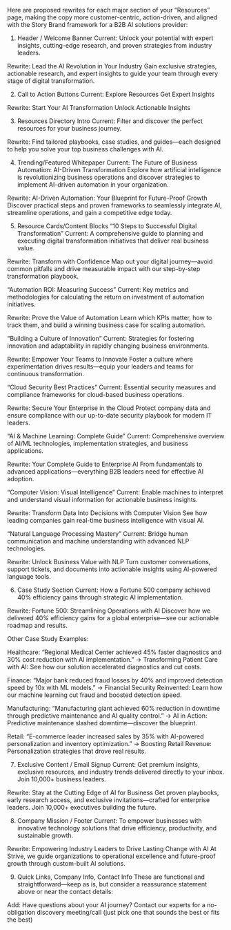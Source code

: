 Here are proposed rewrites for each major section of your “Resources” page, making the copy more customer-centric, action-driven, and aligned with the Story Brand framework for a B2B AI solutions provider:

1. Header / Welcome Banner
Current:
Unlock your potential with expert insights, cutting-edge research, and proven strategies from industry leaders.

Rewrite:
Lead the AI Revolution in Your Industry
Gain exclusive strategies, actionable research, and expert insights to guide your team through every stage of digital transformation.

2. Call to Action Buttons
Current:
Explore Resources
Get Expert Insights

Rewrite:
Start Your AI Transformation
Unlock Actionable Insights

3. Resources Directory Intro
Current:
Filter and discover the perfect resources for your business journey.

Rewrite:
Find tailored playbooks, case studies, and guides—each designed to help you solve your top business challenges with AI.

4. Trending/Featured Whitepaper
Current:
The Future of Business Automation: AI-Driven Transformation
Explore how artificial intelligence is revolutionizing business operations and discover strategies to implement AI-driven automation in your organization.

Rewrite:
AI-Driven Automation: Your Blueprint for Future-Proof Growth
Discover practical steps and proven frameworks to seamlessly integrate AI, streamline operations, and gain a competitive edge today.

5. Resource Cards/Content Blocks
“10 Steps to Successful Digital Transformation”
Current:
A comprehensive guide to planning and executing digital transformation initiatives that deliver real business value.

Rewrite:
Transform with Confidence
Map out your digital journey—avoid common pitfalls and drive measurable impact with our step-by-step transformation playbook.

“Automation ROI: Measuring Success”
Current:
Key metrics and methodologies for calculating the return on investment of automation initiatives.

Rewrite:
Prove the Value of Automation
Learn which KPIs matter, how to track them, and build a winning business case for scaling automation.

“Building a Culture of Innovation”
Current:
Strategies for fostering innovation and adaptability in rapidly changing business environments.

Rewrite:
Empower Your Teams to Innovate
Foster a culture where experimentation drives results—equip your leaders and teams for continuous transformation.

“Cloud Security Best Practices”
Current:
Essential security measures and compliance frameworks for cloud-based business operations.

Rewrite:
Secure Your Enterprise in the Cloud
Protect company data and ensure compliance with our up-to-date security playbook for modern IT leaders.

“AI & Machine Learning: Complete Guide”
Current:
Comprehensive overview of AI/ML technologies, implementation strategies, and business applications.

Rewrite:
Your Complete Guide to Enterprise AI
From fundamentals to advanced applications—everything B2B leaders need for effective AI adoption.

“Computer Vision: Visual Intelligence”
Current:
Enable machines to interpret and understand visual information for actionable business insights.

Rewrite:
Transform Data Into Decisions with Computer Vision
See how leading companies gain real-time business intelligence with visual AI.

“Natural Language Processing Mastery”
Current:
Bridge human communication and machine understanding with advanced NLP technologies.

Rewrite:
Unlock Business Value with NLP
Turn customer conversations, support tickets, and documents into actionable insights using AI-powered language tools.

6. Case Study Section
Current:
How a Fortune 500 company achieved 40% efficiency gains through strategic AI implementation.

Rewrite:
Fortune 500: Streamlining Operations with AI
Discover how we delivered 40% efficiency gains for a global enterprise—see our actionable roadmap and results.

Other Case Study Examples:

Healthcare:
“Regional Medical Center achieved 45% faster diagnostics and 30% cost reduction with AI implementation.”
→ Transforming Patient Care with AI: See how our solution accelerated diagnostics and cut costs.

Finance:
“Major bank reduced fraud losses by 40% and improved detection speed by 10x with ML models.”
→ Financial Security Reinvented: Learn how our machine learning cut fraud and boosted detection speed.

Manufacturing:
“Manufacturing giant achieved 60% reduction in downtime through predictive maintenance and AI quality control.”
→ AI in Action: Predictive maintenance slashed downtime—discover the blueprint.

Retail:
“E-commerce leader increased sales by 35% with AI-powered personalization and inventory optimization.”
→ Boosting Retail Revenue: Personalization strategies that drove real results.

7. Exclusive Content / Email Signup
Current:
Get premium insights, exclusive resources, and industry trends delivered directly to your inbox. Join 10,000+ business leaders.

Rewrite:
Stay at the Cutting Edge of AI for Business
Get proven playbooks, early research access, and exclusive invitations—crafted for enterprise leaders. Join 10,000+ executives building the future.

8. Company Mission / Footer
Current:
To empower businesses with innovative technology solutions that drive efficiency, productivity, and sustainable growth.

Rewrite:
Empowering Industry Leaders to Drive Lasting Change with AI
At Strive, we guide organizations to operational excellence and future-proof growth through custom-built AI solutions.

9. Quick Links, Company Info, Contact Info
These are functional and straightforward—keep as is, but consider a reassurance statement above or near the contact details:

Add:
Have questions about your AI journey? Contact our experts for a no-obligation discovery meeting/call (just pick one that sounds the best or fits the best)
